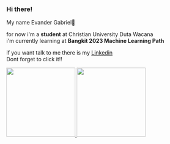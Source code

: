 ### Hi there!
My name Evander Gabriel👋

for now i'm a **student** at Christian University Duta Wacana  
i'm currently learning at **Bangkit 2023 Machine Learning Path**  

if you want talk to me there is my [Linkedin](https://www.linkedin.com/in/ev-gb)  
Dont forget to click it!!

<p align="left">
<a href="https://github.com/evangab123">
  <img height="180em" src="https://github-readme-stats-eight-theta.vercel.app/api?username=evangab123&show_icons=true&theme=algolia&include_all_commits=true&count_private=true"/>
  <img height="180em" src="https://github-readme-stats-eight-theta.vercel.app/api/top-langs/?username=evangab123&layout=compact&langs_count=8&theme=algolia"/>
</a>
</p>
<!--
**evangab123/evangab123** is a ✨ _special_ ✨ repository because its `README.md` (this file) appears on your GitHub profile.

Here are some ideas to get you started:

- 🔭 I’m currently working on ...
- 🌱 I’m currently learning ...
- 👯 I’m looking to collaborate on ...
- 🤔 I’m looking for help with ...
- 💬 Ask me about ...
- 📫 How to reach me: ...
- 😄 Pronouns: ...
- ⚡ Fun fact: ...
-->
